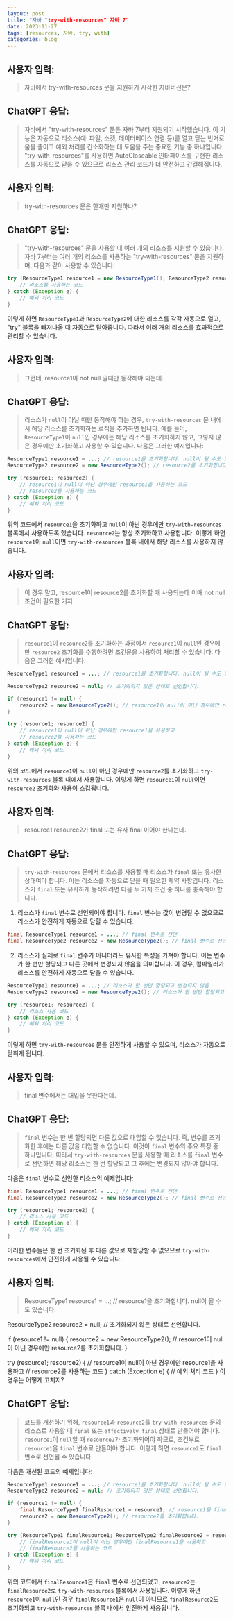 ```yaml
---
layout: post
title: "자바 "try-with-resources" 자바 7"
date: 2023-11-27
tags: [resources, 자바, try, with]
categories: blog
---
```


## 사용자 입력:
> 자바에서  try-with-resources 문을 지원하기 시작한 자바버전은?

## ChatGPT 응답:
> 자바에서 "try-with-resources" 문은 자바 7부터 지원되기 시작했습니다. 이 기능은 자동으로 리소스(예: 파일, 소켓, 데이터베이스 연결 등)를 열고 닫는 번거로움을 줄이고 예외 처리를 간소화하는 데 도움을 주는 중요한 기능 중 하나입니다. "try-with-resources"를 사용하면 AutoCloseable 인터페이스를 구현한 리소스를 자동으로 닫을 수 있으므로 리소스 관리 코드가 더 안전하고 간결해집니다.

## 사용자 입력:
>   try-with-resources 문은 한개만 지원하나?

## ChatGPT 응답:
> "try-with-resources" 문을 사용할 때 여러 개의 리소스를 지원할 수 있습니다. 자바 7부터는 여러 개의 리소스를 사용하는 "try-with-resources" 문을 지원하며, 다음과 같이 사용할 수 있습니다:

```java
try (ResourceType1 resource1 = new ResourceType1(); ResourceType2 resource2 = new ResourceType2()) {
    // 리소스를 사용하는 코드
} catch (Exception e) {
    // 예외 처리 코드
}
```

이렇게 하면 `ResourceType1`과 `ResourceType2`에 대한 리소스를 각각 자동으로 열고, "try" 블록을 빠져나올 때 자동으로 닫아줍니다. 따라서 여러 개의 리소스를 효과적으로 관리할 수 있습니다.

## 사용자 입력:
> 그런데, resource1이 not null 일때만 동작해야 되는데..

## ChatGPT 응답:
> 리소스가 `null`이 아닐 때만 동작해야 하는 경우, `try-with-resources` 문 내에서 해당 리소스를 초기화하는 로직을 추가하면 됩니다. 예를 들어, `ResourceType1`이 `null`인 경우에는 해당 리소스를 초기화하지 않고, 그렇지 않은 경우에만 초기화하고 사용할 수 있습니다. 다음은 그러한 예시입니다:

```java
ResourceType1 resource1 = ...; // resource1을 초기화합니다. null이 될 수도 있습니다.
ResourceType2 resource2 = new ResourceType2(); // resource2를 초기화합니다.

try (resource1; resource2) {
    // resource1이 null이 아닌 경우에만 resource1을 사용하는 코드
    // resource2를 사용하는 코드
} catch (Exception e) {
    // 예외 처리 코드
}
```

위의 코드에서 `resource1`을 초기화하고 `null`이 아닌 경우에만 `try-with-resources` 블록에서 사용하도록 했습니다. `resource2`는 항상 초기화하고 사용합니다. 이렇게 하면 `resource1`이 `null`이면 `try-with-resources` 블록 내에서 해당 리소스를 사용하지 않습니다.

## 사용자 입력:
> 이 경우 말고, resource1이 resource2를 초기화할 때 사용되는데 이때 not null조건이 필요한 거지.

## ChatGPT 응답:
> `resource1`이 `resource2`를 초기화하는 과정에서 `resource1`이 `null`인 경우에만 `resource2` 초기화를 수행하려면 조건문을 사용하여 처리할 수 있습니다. 다음은 그러한 예시입니다:

```java
ResourceType1 resource1 = ...; // resource1을 초기화합니다. null이 될 수도 있습니다.

ResourceType2 resource2 = null; // 초기화되지 않은 상태로 선언합니다.

if (resource1 != null) {
    resource2 = new ResourceType2(); // resource1이 null이 아닌 경우에만 resource2를 초기화합니다.
}

try (resource1; resource2) {
    // resource1이 null이 아닌 경우에만 resource1을 사용하고
    // resource2를 사용하는 코드
} catch (Exception e) {
    // 예외 처리 코드
}
```

위의 코드에서 `resource1`이 `null`이 아닌 경우에만 `resource2`를 초기화하고 `try-with-resources` 블록 내에서 사용합니다. 이렇게 하면 `resource1`이 `null`이면 `resource2` 초기화와 사용이 스킵됩니다.

## 사용자 입력:
> resource1 resource2가 final 또는 유사 final 이어야 한다는데.

## ChatGPT 응답:
> `try-with-resources` 문에서 리소스를 사용할 때 리소스가 `final` 또는 유사한 상태여야 합니다. 이는 리소스를 자동으로 닫을 때 필요한 제약 사항입니다. 리소스가 `final` 또는 유사하게 동작하려면 다음 두 가지 조건 중 하나를 충족해야 합니다.

1. 리소스가 `final` 변수로 선언되어야 합니다. `final` 변수는 값이 변경될 수 없으므로 리소스가 안전하게 자동으로 닫힐 수 있습니다.

```java
final ResourceType1 resource1 = ...; // final 변수로 선언
final ResourceType2 resource2 = new ResourceType2(); // final 변수로 선언
```

2. 리소스가 실제로 `final` 변수가 아니더라도 유사한 특성을 가져야 합니다. 이는 변수가 한 번만 할당되고 다른 곳에서 변경되지 않음을 의미합니다. 이 경우, 컴파일러가 리소스를 안전하게 자동으로 닫을 수 있습니다.

```java
ResourceType1 resource1 = ...; // 리소스가 한 번만 할당되고 변경되지 않음
ResourceType2 resource2 = new ResourceType2(); // 리소스가 한 번만 할당되고 변경되지 않음

try (resource1; resource2) {
    // 리소스 사용 코드
} catch (Exception e) {
    // 예외 처리 코드
}
```

이렇게 하면 `try-with-resources` 문을 안전하게 사용할 수 있으며, 리소스가 자동으로 닫히게 됩니다.

## 사용자 입력:
> final 변수에서는 대입을 못한다는데.

## ChatGPT 응답:
> `final` 변수는 한 번 할당되면 다른 값으로 대입할 수 없습니다. 즉, 변수를 초기화한 후에는 다른 값을 대입할 수 없습니다. 이것이 `final` 변수의 주요 특징 중 하나입니다. 따라서 `try-with-resources` 문을 사용할 때 리소스를 `final` 변수로 선언하면 해당 리소스는 한 번 할당되고 그 후에는 변경되지 않아야 합니다.

다음은 `final` 변수로 선언한 리소스의 예제입니다:

```java
final ResourceType1 resource1 = ...; // final 변수로 선언
final ResourceType2 resource2 = new ResourceType2(); // final 변수로 선언

try (resource1; resource2) {
    // 리소스 사용 코드
} catch (Exception e) {
    // 예외 처리 코드
}
```

이러한 변수들은 한 번 초기화된 후 다른 값으로 재할당할 수 없으므로 `try-with-resources`에서 안전하게 사용될 수 있습니다.

## 사용자 입력:
> ResourceType1 resource1 = ...; // resource1을 초기화합니다. null이 될 수도 있습니다.

ResourceType2 resource2 = null; // 초기화되지 않은 상태로 선언합니다.

if (resource1 != null) {
    resource2 = new ResourceType2(); // resource1이 null이 아닌 경우에만 resource2를 초기화합니다.
}

try (resource1; resource2) {
    // resource1이 null이 아닌 경우에만 resource1을 사용하고
    // resource2를 사용하는 코드
} catch (Exception e) {
    // 예외 처리 코드
}
이 경우는 어떻게 고치지?

## ChatGPT 응답:
> 코드를 개선하기 위해, `resource1`과 `resource2`를 `try-with-resources` 문의 리소스로 사용할 때 `final` 또는 `effectively final` 상태로 만들어야 합니다. `resource1`이 `null`일 때 `resource2`가 초기화되어야 하므로, 조건부로 `resource1`을 `final` 변수로 만들어야 합니다. 이렇게 하면 `resource2`도 `final` 변수로 선언될 수 있습니다.

다음은 개선된 코드의 예제입니다:

```java
ResourceType1 resource1 = ...; // resource1을 초기화합니다. null이 될 수도 있습니다.
ResourceType2 resource2 = null; // 초기화되지 않은 상태로 선언합니다.

if (resource1 != null) {
    final ResourceType1 finalResource1 = resource1; // resource1을 final 변수로 만듭니다.
    resource2 = new ResourceType2(); // resource2를 초기화합니다.
}

try (ResourceType1 finalResource1; ResourceType2 finalResource2 = resource2) {
    // finalResource1이 null이 아닌 경우에만 finalResource1을 사용하고
    // finalResource2를 사용하는 코드
} catch (Exception e) {
    // 예외 처리 코드
}
```

위의 코드에서 `finalResource1`은 `final` 변수로 선언되었고, `resource2`는 `finalResource2`로 `try-with-resources` 블록에서 사용됩니다. 이렇게 하면 `resource1`이 `null`인 경우 `finalResource1`은 `null`이 아니므로 `finalResource2`도 초기화되고 `try-with-resources` 블록 내에서 안전하게 사용됩니다.

